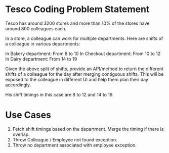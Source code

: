 # Tesco Coding Problem Statement

Tesco has around 3200 stores and more than 10% of the stores have around 800 colleagues each.
 
In a store, a colleague can work for multiple departments. Here are shifts of a colleague in various departments:
 
In Bakery department: From 8 to 10
In Checkout department: From 10 to 12
In Dairy department: From 14 to 19
 
Given the above split of shifts, provide an API/method to return the different shifts of a colleague for the day after merging contiguous shifts. This will be exposed to the colleague in different UI and help them plan their day accordingly.
 
His shift timings in this case are 8 to 12 and 14 to 19.

# Use Cases

  1. Fetch shift timings based on the department. Merge the timing if there is overlap.
  2. Throw Colleague / Employee not found exception.
  3. Throw no department associated with employee exception.
  